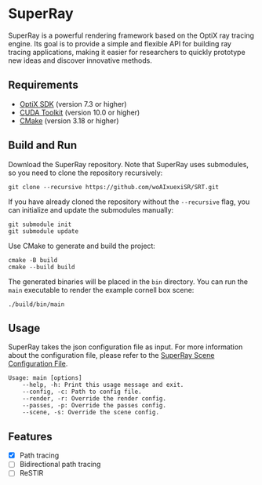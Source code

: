 # SuperRay

SuperRay is a powerful rendering framework based on the OptiX ray tracing engine. Its goal is to provide a simple and flexible API for building ray tracing applications, making it easier for researchers to quickly prototype new ideas and discover innovative methods.

## Requirements

* [OptiX SDK](https://developer.nvidia.com/optix) (version 7.3 or higher)
* [CUDA Toolkit](https://developer.nvidia.com/cuda-toolkit) (version 10.0 or higher)
* [CMake](https://cmake.org/) (version 3.18 or higher)

## Build and Run

Download the SuperRay repository. Note that SuperRay uses submodules, so you need to clone the repository recursively:

```shell
git clone --recursive https://github.com/woAIxuexiSR/SRT.git
```

If you have already cloned the repository without the `--recursive` flag, you can initialize and update the submodules manually:

```shell
git submodule init
git submodule update
```

Use CMake to generate and build the project:

```shell
cmake -B build
cmake --build build
```

The generated binaries will be placed in the `bin` directory. You can run the `main` executable to render the example cornell box scene:

```shell
./build/bin/main
```

## Usage

SuperRay takes the json configuration file as input. For more information about the configuration file, please refer to the [SuperRay Scene Configuration File](example/readme.md).

```
Usage: main [options]
    --help, -h: Print this usage message and exit.
    --config, -c: Path to config file.
    --render, -r: Override the render config.
    --passes, -p: Override the passes config.
    --scene, -s: Override the scene config.
```

## Features

* [x] Path tracing
* [ ] Bidirectional path tracing
* [ ] ReSTIR
